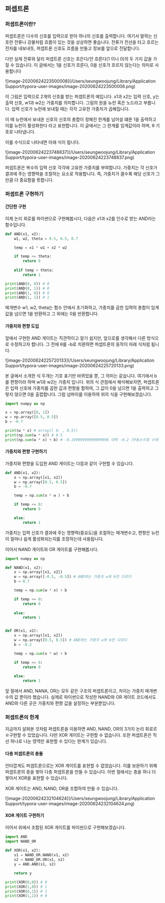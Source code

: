 ## 퍼셉트론

### 퍼셉트론이란?

퍼셉트론은 다수의 신호를 입력으로 받아 하나의 신호를 출력합니다. 여기서 말하는 신호란 전류나 강물처럼 흐름이 있는 것을 상상하면 좋습니다. 전류가 전선을 타고 흐르는 전자를 내보내듯, 퍼셉트론 신호도 흐름을 만들고 정보를 앞으로 전달합니다. 

다만 실제 전류와 달리 퍼셉트론 신호는 흐은다/안 흐른다(1 이나 0)의 두 가지 값을 가질 수 있습니다. 이 글에서는 1을 신호가 흐른다, 0을 신호가 흐르지 않는다는 의미로 사용합니다

![image-20200624223500008](/Users/seungwoojung/Library/Application Support/typora-user-images/image-20200624223500008.png)

이 그림은 입력으로 2개의 신호를 받는 퍼셉트론의 예입니다. x1과 x2는 입력 신호, y는 출력 신호, w1과 w2는 가중치를 의미합니다. 그림의 원을 뉴런 혹은 노드라고 부릅니다. 입력 신호가 뉴런에 보내질 때는 각각 고유한 가중치가 곱해집니다.

이 떼 뉴런에서 보내온 신호의 신호의 총합이 정해진 한계를 넘어설 떄문 1을 출력하고 이를 뉴런이 활성화한다 라고 표현합니다. 이 글에서는 그 한계를 임계값이라 하며, θ 기호로 나타냅니다.

이를 수식으로 나타내면 아래 식이 됩니다. 

![image-20200624223748837](/Users/seungwoojung/Library/Application Support/typora-user-images/image-20200624223748837.png)

퍼셉트론은 복수의 입력 신호 각각에 고유한 가중치를 부여합니다. 가중치는 각 신호가 결과에 주는 영향력을 조절하는 요소로 작용합니다. 즉, 가중치가 클수록 해당 신호가 그만큼 더 중요함을 뜻합니다. 



### 퍼셉트론 구현하기

#### 간단한 구현

이제 논리 회로를 파이썬으로 구현해봅시다, 다음은 x1과 x2를 인수로 받는 AND라는 함수입니다.

```python
def AND(x1, x2):
    w1, w2, theta = 0.5, 0.5, 0.7

    temp = x1 * w1 + x2 * w2

    if temp <= theta:
        return 0
    
    elif temp > theta:
        return 1

print(AND(0, 0)) # 0
print(AND(0, 1)) # 0
print(AND(1, 0)) # 0
print(AND(1, 1)) # 1
```

매개변수 w1, w2, theta는 함수 안에서 초기화하고, 가중치를 곱한 입력의 총합이 임계값을 넘으면 1을 반환하고 그 외에는 0을 반환합니다. 



#### 가중치와 편향 도입

앞에서 구현한 AND 게이트는 직관적이고 알기 쉽지만, 앞으로를 생각해서 다른 방식으로 수정하고자 합니다. 그 전에 θ를 -b로 치환하면 퍼셉트론의 동작이 아래 식처럼 됩니다.

![image-20200624225720133](/Users/seungwoojung/Library/Application Support/typora-user-images/image-20200624225720133.png)

본 글에서 소개한 식 두개는 기호 표기만 바뀌었을 뿐, 그 의미는 같습니다. 여기에서 b를 편항이라 하며 w1과 w2는 가중치 입니다. 위의 식 관점에서 해석해보자면, 퍼셉트론은 입력 신호에 가중치를 곱한 값과 편향을 합하여, 그 값이 0을 넘으면 1을 출력하고 그렇지 않으면 0을 출렵합니다. 그럼 넘파이를 이용하여 위의 식을 구현해보겠습니다.

```python
import numpy as np

x = np.array([0, 1])
w = np.array([0.5, 0.5])
b = -0.7

print(w * x) # array([ 0. , 0.5])
print(np.sum(w * x)) # 0.5
print(np.sum(w * x) + b) # -0.19999999999999996 대략 -0.2（부동소수점 수에 의한 연산 오차）
```



#### 가중치와 편향 구현하기

가중치와 편향을 도입한 AND 게이트는 다믕과 같이 구현할 수 있습니다. 

```python
def AND(x1, x2):
    x = np.array([x1, x2])
    w = np.array([0.5, 0.5])
    b = -0.7

    temp = np.sum(x * w ) + b

    if temp <= 0:
        return 0

    else:
        return 1
```

가중치는 입력 신호가 결과에 주는 영향력(중요도)을  조절하는 매개변수고, 편향은 뉴런이 얼마나 쉽게 활성화되는지를 조정하는데 사용됩니다. 

이어서 NAND 게이트와 OR 게이트를 구현해봅시다.

```python
import numpy as np

def NAND(x1, x2):
    x = np.array([x1, x2])
    w = np.array([-0.5, -0.5]) # AND와는 가중치 w와 b만 다르다
    b = 0.7

    temp = np.sum(w * x) + b

    if temp <= 0:
        return 0
    
    else:
        return 1


def OR(x1, x2):
    x = np.array([x1, x2])
    w = np.array([0.5, 0.5]) # AND와는 가중치 w와 b만 다르다
    b = -0.2

    temp = np.sum(x * w) + b

    if temp <= 0:
        return 0
    
    else:
        return 1
```

앞 절에서 AND, NANA, OR는 모두 같은 구조의 퍼셉트론이고, 차이는 가중치 매개변수의 값 뿐이라 했습니다. 실제로 파이썬으로 작성한 NAND와 OR 게이트 코드에서도 AND와 다른 곳은 가중치와 편향 값을 설정하는 부분뿐입니다.



### 퍼셉트론의 한계

지금까지 살펴본 것처럼 퍼셉트론을 이용하면 AND, NAND, OR의 3가지 논리 회로르 ㄹ구현할 수 있었습니다. 다만 XOR 게이트는 구현할 수 없습니다. 또한 퍼셉트론은 직선 하나로 나눈 영역만 표현할 수 있다는 한계가 있습니다. 



#### 다층 퍼셉트론의 충돌

안타깝게도 퍼셉트론으로는 XOR 게이트를 표현할 수 없었습니다. 이를 보완하기 위해 퍼셉트론의 층을 쌓아 다층 퍼셉트론을 만들 수 있습니다. 이번 절에서는 층을 하나 더 쌓아서 XOR을 표현할 수 있습니다.

XOR 게이트는 AND, NAND, OR을 조합하여 만들 수 있습니다.

![image-20200624232104624](/Users/seungwoojung/Library/Application Support/typora-user-images/image-20200624232104624.png)





#### XOR 게이트 구현하기

이어서 위에서 조합된 XOR 게이트를 파이썬으로 구현해보겠습니다. 

```python
import AND
import NAND_OR
 
def XOR(x1, x2):
    s1 = NAND_OR.NAND(x1, x2)
    s2 = NAND_OR.OR(x1, x2)
    y = AND.AND(s1, s2)

    return y

print(XOR(0,0)) # 0
print(XOR(1,0)) # 1
print(XOR(0,1)) # 1
print(XOR(1,1)) # 0
```

